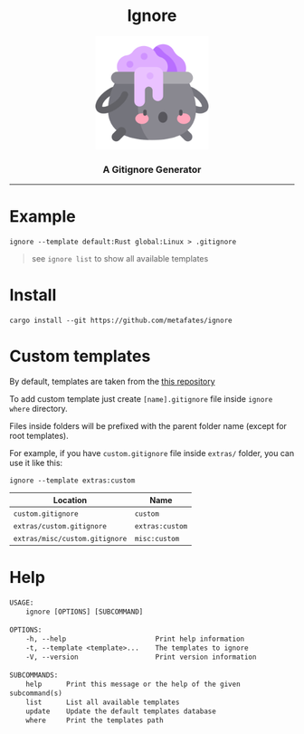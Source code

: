 <h1 align="center">Ignore</h1>

<p align="center">
    <img width="200" src="assets/logo.png">
</p>

<h3 align="center">A Gitignore Generator</h3>

---

# Example

```
ignore --template default:Rust global:Linux > .gitignore
``` 

> see `ignore list` to show all available templates

# Install

```
cargo install --git https://github.com/metafates/ignore
```

# Custom templates

By default, templates are taken from the [this repository](https://github.com/github/gitignore)

To add custom template just create `[name].gitignore`
file inside `ignore where` directory.

Files inside folders will be prefixed with the parent folder name (except for root templates).

For example, if you have `custom.gitignore` file inside `extras/` folder,
you can use it like this:

```
ignore --template extras:custom
```

| Location                       | Name            |
|--------------------------------|-----------------|
| `custom.gitignore`             | `custom`        |
| `extras/custom.gitignore`      | `extras:custom` |
| `extras/misc/custom.gitignore` | `misc:custom`   |

# Help

```
USAGE:
    ignore [OPTIONS] [SUBCOMMAND]

OPTIONS:
    -h, --help                      Print help information
    -t, --template <template>...    The templates to ignore
    -V, --version                   Print version information

SUBCOMMANDS:
    help      Print this message or the help of the given subcommand(s)
    list      List all available templates
    update    Update the default templates database
    where     Print the templates path
```